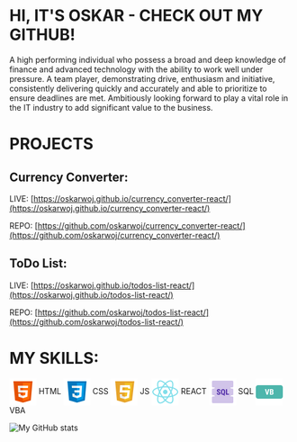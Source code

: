 # HI, IT'S OSKAR - CHECK OUT MY GITHUB!

A high performing individual who possess a broad and deep knowledge of finance and advanced technology with the ability to work well under pressure. A team player, demonstrating drive, enthusiasm and initiative, consistently delivering quickly and accurately and able to prioritize to ensure deadlines are met. Ambitiously looking forward to play a vital role in the IT industry to add significant value to the business.

# PROJECTS

## Currency Converter:

LIVE: [https://oskarwoj.github.io/currency_converter-react/](https://oskarwoj.github.io/currency_converter-react/)

REPO: [https://github.com/oskarwoj/currency_converter-react/](https://github.com/oskarwoj/currency_converter-react/)

## ToDo List:

LIVE: [https://oskarwoj.github.io/todos-list-react/](https://oskarwoj.github.io/todos-list-react/)

REPO: [https://github.com/oskarwoj/todos-list-react/](https://github.com/oskarwoj/todos-list-react/)

# MY SKILLS:

<img align="center" alt="HTML" src="https://raw.githubusercontent.com/oskarwoj/oskarwoj/master/images/html.png" /> HTML <img align="center" alt="CSS" src="https://raw.githubusercontent.com/oskarwoj/oskarwoj/master/images/css.png" /> CSS <img align="center" alt="Javascript" src="https://raw.githubusercontent.com/oskarwoj/oskarwoj/master/images/js.png" /> JS <img align="center" alt="React" src="https://raw.githubusercontent.com/oskarwoj/oskarwoj/master/images/react.png" /> REACT <img align="center" alt="sql" src="https://raw.githubusercontent.com/oskarwoj/oskarwoj/master/images/sql.png" /> SQL <img align="center" alt="vba" src="https://raw.githubusercontent.com/oskarwoj/oskarwoj/master/images/vba.png" /> VBA

 <img align="left" alt="My GitHub stats" src="https://github-readme-stats.vercel.app/api?username=oskarwoj&count_private=true" />
